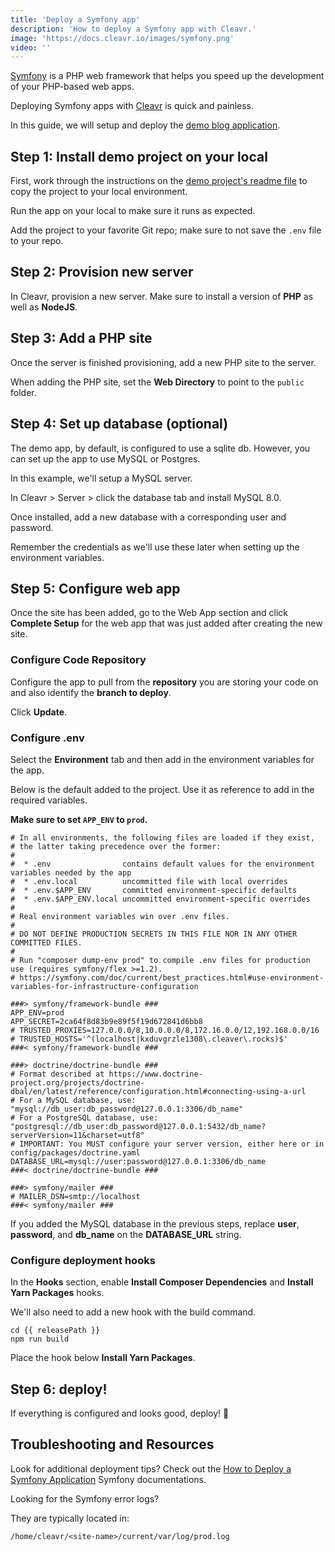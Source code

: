 ```yaml
---
title: 'Deploy a Symfony app'
description: 'How to deploy a Symfony app with Cleavr.'
image: 'https://docs.cleavr.io/images/symfony.png'
video: ''
---
```


[Symfony](https://symfony.com/) is a PHP web framework that helps you speed up the development of your PHP-based web apps. 

Deploying Symfony apps with [Cleavr](https://cleavr.io) is quick and painless. 

In this guide, we will setup and deploy the [demo blog application](https://github.com/symfony/demo). 

## Step 1: Install demo project on your local

First, work through the instructions on the [demo project's readme file](https://github.com/symfony/demo) to copy the project
to your local environment. 

Run the app on your local to make sure it runs as expected. 
 
Add the project to your favorite Git repo; make sure to not save the `.env` file to your repo. 

## Step 2: Provision new server

In Cleavr, provision a new server. Make sure to install a version of **PHP** as well as **NodeJS**. 

## Step 3: Add a PHP site

Once the server is finished provisioning, add a new PHP site to the server. 

When adding the PHP site, set the **Web Directory** to point to the `public` folder.

## Step 4: Set up database (optional)

The demo app, by default, is configured to use a sqlite db. However, you can set up the app to use MySQL or Postgres. 

In this example, we'll setup a MySQL server. 

In Cleavr > Server > click the database tab and install MySQL 8.0. 

Once installed, add a new database with a corresponding user and password. 

Remember the credentials as we'll use these later when setting up the environment variables. 


## Step 5: Configure web app

Once the site has been added, go to the Web App section and click **Complete Setup** for the web app that was just added
after creating the new site. 

### Configure Code Repository

Configure the app to pull from the **repository** you are storing your code on and also identify the **branch to deploy**.

Click **Update**. 

### Configure .env 

Select the **Environment** tab and then add in the environment variables for the app. 

Below is the default added to the project. Use it as reference to add in the required variables.

**Make sure to set `APP_ENV` to `prod`.**

```
# In all environments, the following files are loaded if they exist,
# the latter taking precedence over the former:
#
#  * .env                contains default values for the environment variables needed by the app
#  * .env.local          uncommitted file with local overrides
#  * .env.$APP_ENV       committed environment-specific defaults
#  * .env.$APP_ENV.local uncommitted environment-specific overrides
#
# Real environment variables win over .env files.
#
# DO NOT DEFINE PRODUCTION SECRETS IN THIS FILE NOR IN ANY OTHER COMMITTED FILES.
#
# Run "composer dump-env prod" to compile .env files for production use (requires symfony/flex >=1.2).
# https://symfony.com/doc/current/best_practices.html#use-environment-variables-for-infrastructure-configuration

###> symfony/framework-bundle ###
APP_ENV=prod
APP_SECRET=2ca64f8d83b9e89f5f19d672841d6bb8
# TRUSTED_PROXIES=127.0.0.0/8,10.0.0.0/8,172.16.0.0/12,192.168.0.0/16
# TRUSTED_HOSTS='^(localhost|kxduvgrzle1308\.cleaver\.rocks)$'
###< symfony/framework-bundle ###

###> doctrine/doctrine-bundle ###
# Format described at https://www.doctrine-project.org/projects/doctrine-dbal/en/latest/reference/configuration.html#connecting-using-a-url
# For a MySQL database, use: "mysql://db_user:db_password@127.0.0.1:3306/db_name"
# For a PostgreSQL database, use: "postgresql://db_user:db_password@127.0.0.1:5432/db_name?serverVersion=11&charset=utf8"
# IMPORTANT: You MUST configure your server version, either here or in config/packages/doctrine.yaml
DATABASE_URL=mysql://user:password@127.0.0.1:3306/db_name
###< doctrine/doctrine-bundle ###

###> symfony/mailer ###
# MAILER_DSN=smtp://localhost
###< symfony/mailer ###
```
<base-info>
If you added the MySQL database in the previous steps, replace <b>user</b>, <b>password</b>, and <b>db_name</b> on the 
<b>DATABASE_URL</b> string. 
</base-info>

### Configure deployment hooks

In the **Hooks** section, enable **Install Composer Dependencies** and **Install Yarn Packages** hooks. 

We'll also need to add a new hook with the build command. 

```
cd {{ releasePath }}
npm run build
```
Place the hook below **Install Yarn Packages**.

## Step 6: deploy! 

If everything is configured and looks good, deploy! 🚀

## Troubleshooting and Resources

Look for additional deployment tips? Check out the [How to Deploy a Symfony Application](https://symfony.com/doc/current/deployment.html) Symfony documentations. 

Looking for the Symfony error logs? 

They are typically located in: 

```
/home/cleavr/<site-name>/current/var/log/prod.log
```
